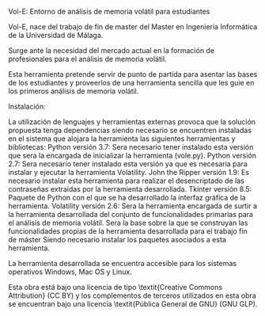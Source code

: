 Vol-E: Entorno de análisis de memoria volátil para estudiantes


Vol-E, nace del trabajo de fin de master del Master en Ingeniería Informática de la Universidad de Málaga.

Surge ante la necesidad del mercado actual en la formación de profesionales para el análisis de memoria volátil.

Esta herramienta pretende servir de punto de partida para asentar las bases de los estudiantes y proveerlos de una herramienta sencilla que les guie en los primeros análisis de memoria volátil.



Instalación:

La utilización de lenguajes y herramientas externas provoca que la solución propuesta tenga dependencias siendo necesario se encuentren instaladas en el sistema que alojara la herramienta las siguientes herramientas y bibliotecas: 
Python versión 3.7: Sera necesario tener instalado esta versión que sera la encargada de inicializar la herramienta (vole.py).
Python versión 2.7: Sera necesario tener instalado esta versión ya que es necesaria para instalar y ejecutar la herramienta Volatility.
John the Ripper versión 1.9: Es necesario instalar esta herramienta para realizar el desencriptado de las contraseñas extraídas por la herramienta desarrollada.
Tkinter versión 8.5: Paquete de Python con el que se ha desarrollado la interfaz gráfica de la herramienta.
Volatility versión 2.6: Sera la herramienta encargada de surtir a la herramienta desarrollada del conjunto de funcionalidades primarias para el análisis de memoria volátil. Sera la base sobre la que se construyan las funcionalidades propias de la herramienta desarrollada para el trabajo fin de máster Siendo necesario instalar los paquetes asociados a esta herramienta.
    
La herramienta desarrollada se encuentra accesible para los sistemas operativos Windows, Mac OS y Linux.


Esta obra está bajo una licencia de  tipo \textit{Creative Commons Attribution} (CC BY) y los complementos de terceros utilizados en esta obra se encuentran bajo una licencia \textit{Pública General de GNU} (GNU GLP).
